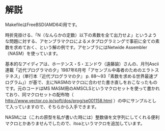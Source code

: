 # 解説

MakefileはFreeBSD(AMD64)用です。

時折見掛ける、「N（なんらかの定数）以下の素数を全て出力せよ」というような問題に対する、アセンブラマクロによるメタプログラミングで事前に全ての素数を求めておく、という解の例です。アセンブラにはNetwide Assembler（NASM）を使っています。

基本的なアイディアは、ホーテンス・S・エンドウ（遠藤諭）さんの、月刊Ascii連載「近代プログラマの夕」1987年6月号「アセンブル中毒者のためのエラトステネス」（単行本『近代プログラマの夕』 p. 88～93「素数を求める世界最速プログラム」）が基で、主にNASMのマクロに合わせた書き直しをおこなったものです。元のコードはMS MASM用のAMSCLSというマクロセットを使って書かれており、同マクロセットの配布物（  http://www.vector.co.jp/soft/dos/prog/se001158.html ）の中にサンプルとして入っていますので、そちらから入手できます。

NASMには（これの原型を私が書いた時には）整数値を文字列にしてくれる便利マクロとかありませんでしたので、itoaというマクロを追加しています。
